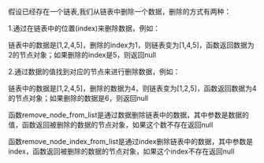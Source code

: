 假设已经存在一个链表,我们从链表中删除一个数据，删除的方式有两种：

1.通过在链表中的位置(index)来删除数据，例如：

链表中的数据是[1,2,4,5]，删除的index为1，则链表变为[1,4,5]，函数返回数据为2的节点对象；如果删除的index是5，则返回null

2.通过数据的值找到对应的节点来进行删除数据，例如：

链表中的数据是[1,2,4,5]，删除的数据为4，则链表变为[1,2,5]，函数返回数据为4的节点对象；如果删除的数据是6，则返回null

函数remove\_node\_from\_list是通过数据删除链表中的数据，其中参数是数据的值，函数返回被删除的数据的节点对象，如果这个数不存在返回null

函数remove\_node\_index\_from\_list是通过index删除链表中的数据，其中参数是index，函数返回被删除的数据的节点对象，如果这个index不存在返回null

